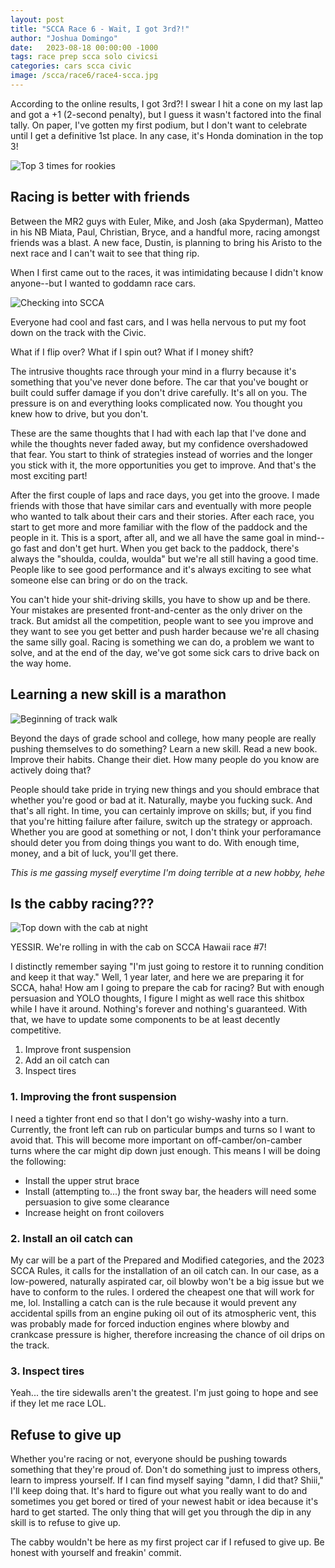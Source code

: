 ```yaml
---
layout: post
title: "SCCA Race 6 - Wait, I got 3rd?!"
author: "Joshua Domingo"
date:   2023-08-18 00:00:00 -1000
tags: race prep scca solo civicsi  
categories: cars scca civic
image: /scca/race6/race4-scca.jpg
---
```


According to the online results, I got 3rd?! I swear I hit a cone on my last lap and got a +1 (2-second penalty), but I guess it wasn't factored into the final tally. On paper, I've gotten my first podium, but I don't want to celebrate until I get a definitive 1st place. In any case, it's Honda domination in the top 3!

![Top 3 times for rookies](https://www.sudoyashi.com/assets/img/scca/race6/times1.jpg)

## Racing is better with friends

Between the MR2 guys with Euler, Mike, and Josh (aka Spyderman), Matteo in his NB Miata, Paul, Christian, Bryce, and a handful more, racing amongst friends was a blast. A new face, Dustin, is planning to bring his Aristo to the next race and I can't wait to see that thing rip.

When I first came out to the races, it was intimidating because I didn't know anyone--but I wanted to goddamn race cars.

![Checking into SCCA](https://www.sudoyashi.com/assets/img/scca/race6/with-friends.jpg)

Everyone had cool and fast cars, and I was hella nervous to put my foot down on the track with the Civic.

What if I flip over? What if I spin out? What if I money shift?

The intrusive thoughts race through your mind in a flurry because it's something that you've never done before. The car that you've bought or built could suffer damage if you don't drive carefully. It's all on you. The pressure is on and everything looks complicated now. You thought you knew how to drive, but you don't.

These are the same thoughts that I had with each lap that I've done and while the thoughts never faded away, but my confidence overshadowed that fear. You start to think of strategies instead of worries and the longer you stick with it, the more opportunities you get to improve. And that's the most exciting part!

After the first couple of laps and race days, you get into the groove. I made friends with those that have similar cars and eventually with more people who wanted to talk about their cars and their stories. After each race, you start to get more and more familiar with the flow of the paddock and the people in it. This is a sport, after all, and we all have the same goal in mind--go fast and don't get hurt. When you get back to the paddock, there's always the "shoulda, coulda, woulda" but we're all still having a good time. People like to see good performance and it's always exciting to see what someone else can bring or do on the track.

You can't hide your shit-driving skills, you have to show up and be there. Your mistakes are presented front-and-center as the only driver on the track.  But amidst all the competition, people want to see you improve and they want to see you get better and push harder because we're all chasing the same silly goal. Racing is something we can do, a problem we want to solve, and at the end of the day, we've got some sick cars to drive back on the way home.

## Learning a new skill is a marathon

![Beginning of track walk](https://www.sudoyashi.com/assets/img/scca/race6/with-friends-2.jpg)

Beyond the days of grade school and college, how many people are really pushing themselves to do something? Learn a new skill. Read a new book. Improve their habits. Change their diet. How many people do you know are actively doing that?

People should take pride in trying new things and you should embrace that whether you're good or bad at it. Naturally, maybe you fucking suck. And that's all right. In time, you can certainly improve on skills; but, if you find that you're hitting failure after failure, switch up the strategy or approach. Whether you are good at something or not, I don't think your perforamance should deter you from doing things you want to do. With enough time, money, and a bit of luck, you'll get there.

*This is me gassing myself everytime I'm doing terrible at a new hobby, hehe*

## Is the cabby racing???

![Top down with the cab at night](https://www.sudoyashi.com/assets/img/scca/race6/cabby-prep.jpg)

YESSIR. We're rolling in with the cab on SCCA Hawaii race #7!

I distinctly remember saying "I'm just going to restore it to running condition and keep it that way." Well, 1 year later, and here we are preparing it for SCCA, haha! How am I going to prepare the cab for racing? But with enough persuasion and YOLO thoughts, I figure I might as well race this shitbox while I have it around. Nothing's forever and nothing's guaranteed. With that, we have to update some components to be at least decently competitive.

1. Improve front suspension
2. Add an oil catch can
3. Inspect tires

### 1. Improving the front suspension

I need a tighter front end so that I don't go wishy-washy into a turn. Currently, the front left can rub on particular bumps and turns so I want to avoid that. This will become more important on off-camber/on-camber turns where the car might dip down just enough. This means I will be doing the following:

- Install the upper strut brace
- Install (attempting to...) the front sway bar, the headers will need some persuasion to give some clearance
- Increase height on front coilovers

### 2. Install an oil catch can

My car will be a part of the Prepared and Modified categories, and the 2023 SCCA Rules, it calls for the installation of an oil catch can. In our case, as a low-powered, naturally aspirated car, oil blowby won't be a big issue but we have to conform to the rules. I ordered the cheapest one that will work for me, lol. Installing a catch can is the rule because it would prevent any accidental spills from an engine puking oil out of its atmospheric vent, this was probably made for forced induction engines where blowby and crankcase pressure is higher, therefore increasing the chance of oil drips on the track.

### 3. Inspect tires

Yeah... the tire sidewalls aren't the greatest. I'm just going to hope and see if they let me race LOL.

## Refuse to give up

Whether you're racing or not, everyone should be pushing towards something that they're proud of. Don't do something just to impress others, learn to impress yourself. If I can find myself saying "damn, I did that? Shiii," I'll keep doing that. It's hard to figure out what you really want to do and sometimes you get bored or tired of your newest habit or idea because it's hard to get started. The only thing that will get you through the dip in any skill is to refuse to give up.

The cabby wouldn't be here as my first project car if I refused to give up. Be honest with yourself and freakin' commit.